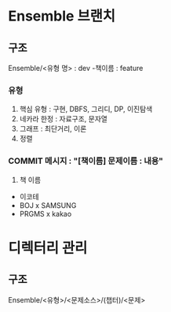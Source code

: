 # Ensemble 브랜치
## 구조
Ensemble/<유형 명> : dev
\-책이름 : feature

### 유형
1. 핵심 유형 : 구현, DBFS, 그리디, DP, 이진탐색
2. 네카라 한정 : 자료구조, 문자열
3. 그래프 : 최단거리, 이론
4. 정렬

### COMMIT 메시지 : "[책이름] 문제이름 : 내용"
1. 책 이름
- 이코테
- BOJ x SAMSUNG
- PRGMS x kakao

# 디렉터리 관리
## 구조 
Ensemble/<유형>/<문제소스>/(챕터)/<문제>